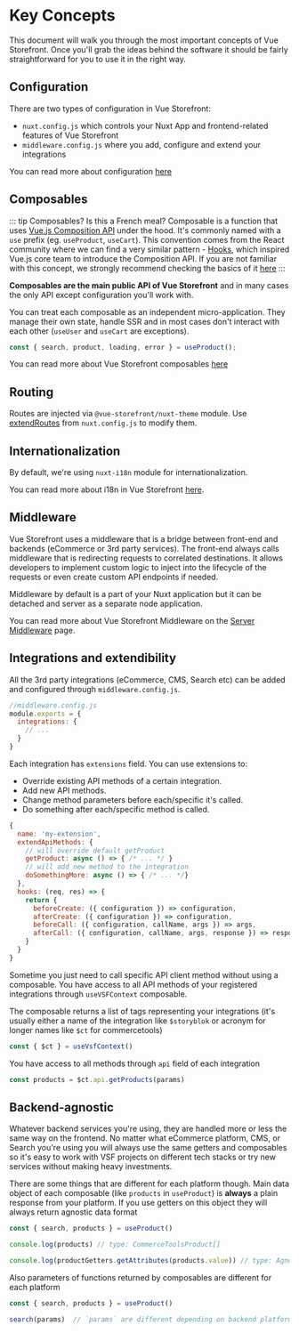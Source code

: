 # Key Concepts

This document will walk you through the most important concepts of Vue Storefront. Once you'll grab the ideas behind the software it should be fairly straightforward for you to use it in the right way.

## Configuration

There are two types of configuration in Vue Storefront:

- `nuxt.config.js` which controls your Nuxt App and frontend-related features of Vue Storefront
- `middleware.config.js` where you add, configure and extend your integrations

You can read more about configuration [here](/guide/configuration.html)

## Composables

::: tip Composables? Is this a French meal?
Composable is a function that uses [Vue.js Composition API](https://v3.vuejs.org/guide/composition-api-introduction.html) under the hood. It's commonly named with a `use` prefix (eg. `useProduct`, `useCart`). This convention comes from the React community where we can find a very similar pattern - [Hooks](https://reactjs.org/docs/hooks-intro.html), which inspired Vue.js core team to introduce the Composition API. If you are not familiar with this concept, we strongly recommend checking the basics of it [here](https://v3.vuejs.org/guide/composition-api-introduction.html)
:::

**Composables are the main public API of Vue Storefront** and in many cases the only API except configuration you'll work with.

You can treat each composable as an independent micro-application. They manage their own state, handle SSR and in most cases don't interact with each other (`useUser` and `useCart` are exceptions).

```js
const { search, product, loading, error } = useProduct();
```
You can read more about Vue Storefront composables [here](/guide/composables.html)

## Routing

Routes are injected via `@vue-storefront/nuxt-theme` module. Use [extendRoutes](https://nuxtjs.org/guides/configuration-glossary/configuration-router#extendroutes) from `nuxt.config.js` to modify them.

## Internationalization

By default, we're using `nuxt-i18n` module for internationalization. 

You can read more about i18n in Vue Storefront [here](/advanced/internationalization).

## Middleware

Vue Storefront uses a middleware that is a bridge between front-end and backends (eCommerce or 3rd party services). The front-end always calls middleware that is redirecting requests to correlated destinations. It allows developers to implement custom logic to inject into the lifecycle of the requests or even create custom API endpoints if needed.

Middleware by default is a part of your Nuxt application but it can be detached and server as a separate node application.

You can read more about Vue Storefront Middleware on the [Server Middleware](/advanced/server-middleware) page.


## Integrations and extendibility

All the 3rd party integrations (eCommerce, CMS, Search etc) can be added and configured through `middleware.config.js`.

```js
//middleware.config.js
module.exports = {
  integrations: {
    // ...
  }
}
```

Each integration has `extensions` field. You can use extensions to:
- Override existing API methods of a certain integration.
- Add new API methods.
- Change method parameters before each/specific it's called.
- Do something after each/specific method is called.

```js
{
  name: 'my-extension',
  extendApiMethods: {
    // will override default getProduct
    getProduct: async () => { /* ... */ }
    // will add new method to the integration 
    doSomethingMore: async () => { /* ... */}
  },
  hooks: (req, res) => {
    return {
      beforeCreate: ({ configuration }) => configuration,
      afterCreate: ({ configuration }) => configuration,
      beforeCall: ({ configuration, callName, args }) => args,
      afterCall: ({ configuration, callName, args, response }) => response
    }
  }
}
```

Sometime you just need to call specific API client method without using a composable. You have access to all API methods of your registered integrations through `useVSFContext` composable. 

The composable returns a list of tags representing your integrations (it's usually either a name of the integration like `$storyblok` or acronym for longer names like `$ct` for commercetools)

```js
const { $ct } = useVsfContext()
```

You have access to all methods through `api` field of each integration

```js
const products = $ct.api.getProducts(params)
```

## Backend-agnostic

Whatever backend services you're using, they are handled more or less the same way on the frontend. No matter what eCommerce platform, CMS, or Search you're using you will always use the same getters and composables so it's easy to work with VSF projects on different tech stacks or try new services without making heavy investments.

There are some things that are different for each platform though. Main data object of each composable (like `products` in `useProduct`) is **always** a plain response from your platform. If you use getters on this object they will always return agnostic data format

```js
const { search, products } = useProduct()

console.log(products) // type: CommerceToolsProduct[]

console.log(productGetters.getAttributes(products.value)) // type: AgnosticProductAttribute[]
```

Also parameters of functions returned by composables are different for each platform

```js
const { search, products } = useProduct()

search(params)  // `params` are different depending on backend platform
```
